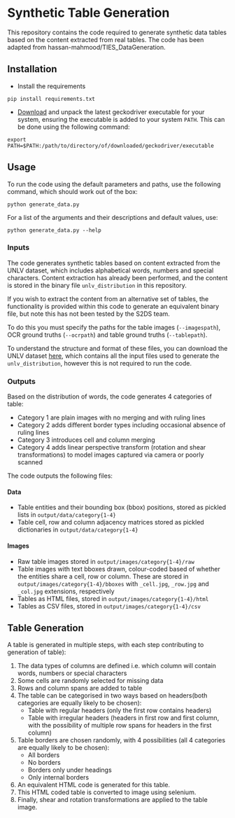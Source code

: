 # Synthetic Table Generation

This repository contains the code required to generate synthetic data tables based on the content extracted from real tables. The code has been adapted from hassan-mahmood/TIES_DataGeneration.

## Installation

* Install the requirements
```
pip install requirements.txt
```
* [Download](https://github.com/mozilla/geckodriver/releases) and unpack the latest geckodriver executable for your system, ensuring the executable is added to your system `PATH`. This can be done using the following command:
```
export PATH=$PATH:/path/to/directory/of/downloaded/geckodriver/executable
```

## Usage

To run the code using the default parameters and paths, use the following command, which should work out of the box:
```
python generate_data.py
```
For a list of the arguments and their descriptions and default values, use:
```
python generate_data.py --help
```

### Inputs

The code generates synthetic tables based on content extracted from the UNLV dataset, which includes alphabetical words, numbers and special characters. Content extraction has already been performed, and the content is stored in the binary file `unlv_distribution` in this repository.

If you wish to extract the content from an alternative set of tables, the functionality is provided within this code to generate an equivalent binary file, but note this has not been tested by the S2DS team.

To do this you must specify the paths for the table images (`--imagespath`), OCR ground truths (`--ocrpath`) and table ground truths (`--tablepath`).

To understand the structure and format of these files, you can download the UNLV dataset [here](https://drive.google.com/drive/folders/1yES8Se8pyGsvLt92dJFz7z7AJQHjt4GA?usp=sharing), which contains all the input files used to generate the `unlv_distribution`, however this is not required to run the code.

### Outputs

Based on the distribution of words, the code generates 4 categories of table:

* Category 1 are plain images with no merging and with ruling lines
* Category 2 adds different border types including occasional absence of ruling lines
* Category 3 introduces cell and column merging
* Category 4 adds linear perspective transform (rotation and shear transformations) to model images captured via camera or poorly scanned

The code outputs the following files:

#### Data
* Table entities and their bounding box (bbox) positions, stored as pickled lists in `output/data/category{1-4}`
* Table cell, row and column adjacency matrices stored as pickled dictionaries in `output/data/category{1-4}`

#### Images
* Raw table images stored in `output/images/category{1-4}/raw`
* Table images with text bboxes drawn, colour-coded based of whether the entities share a cell, row or column. These are stored in `output/images/category{1-4}/bboxes` with `_cell.jpg`, `_row.jpg` and `_col.jpg` extensions, respectively
* Tables as HTML files, stored in `output/images/category{1-4}/html`
* Tables as CSV files, stored in `output/images/category{1-4}/csv`


## Table Generation
A table is generated in multiple steps, with each step contributing to generation of table):

1. The data types of columns are defined i.e. which column will contain words, numbers or special characters
2. Some cells are randomly selected for missing data
3. Rows and column spans are added to table
4. The table can be categorised in two ways based on headers(both categories are equally likely to be chosen):
    -   Table with regular headers (only the first row contains headers)
    -   Table with irregular headers (headers in first row and first column, with the possibility of multiple row spans for headers in the first column)
5. Table borders are chosen randomly, with 4 possibilities (all 4 categories are equally likely to be chosen):
    -   All borders
    -   No borders
    -   Borders only under headings
    -   Only internal borders
6. An equivalent HTML code is generated for this table.
7. This HTML coded table is converted to image using selenium.
6. Finally, shear and rotation transformations are applied to the table image.
